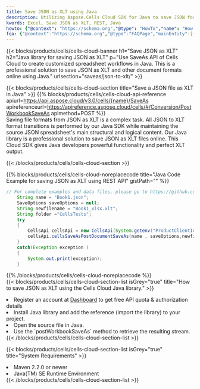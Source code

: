 ```yaml
---
title: Save JSON as XLT using Java 
description: Utilizing Aspose.Cells Cloud SDK for Java to save JSON format file as XLT format file. 
kwords: Excel, Save JSON as XLT, REST, Java
howto: {"@context": "https://schema.org","@type": "HowTo","name": "How to save JSON as XLT using the Cells Cloud Java library.","description": "How to save JSON as XLT using the Cells Cloud Java library.","image": {"@type": "ImageObject"},"url": "/java/saveas/json-to-xlt/","step": [{ "@type": "HowToStep","name": "How to save JSON as XLT using the Cells Cloud Java library. step 1", "image": {"@type": "ImageObject",},"url": "/java/saveas/json-to-xlt/","text": "Register an account at <a href='https://dashboard.aspose.cloud/'>Dashboard</a> to get free API quota & authorization details",},{ "@type": "HowToStep","name": "How to save JSON as XLT using the Cells Cloud Java library. step 1", "image": {"@type": "ImageObject",},"url": "/java/saveas/json-to-xlt/","text": "Install Java library and add the reference (import the library) to your project.",},{ "@type": "HowToStep","name": "How to save JSON as XLT using the Cells Cloud Java library. step 1", "image": {"@type": "ImageObject",},"url": "/java/saveas/json-to-xlt/","text": "Open the source file in Java.",},{ "@type": "HowToStep","name": "How to save JSON as XLT using the Cells Cloud Java library. step 1", "image": {"@type": "ImageObject",},"url": "/java/saveas/json-to-xlt/","text": "Use the `postWorkbookSaveAs` method to retrieve the resulting stream.",}, ],"supply": {"@type": "HowToSupply","name": "document"},"tool": [{"@type": "HowToTool","name": "IntelliJ IDEA, Visual Studio Code, Eclipse"},{"@type": "HowToTool","name": "Aspose Cells"}],"totalTime": "PT6M"}
fqa: {"@context":"https://schema.org","@type":"FAQPage","mainEntity":[{"@type":"Question","name":"Why save file as other formats file in C# using REST API?","acceptedAnswer":{"@type":"Answer","text":"Documents are encoded in many ways, and some files may be incompatible with the software you use. To open and read such files, just save them as appropriate file formats.<br/><ol><li>Install .NET SDK and add the reference (import the library) to your project.</li><li>Open the source file in C# using REST API.</li><li>Call the PostWorkbookSaveAsRequest() method, passing an output filename with required extension.</li><li>Get the result of save as a separate file.</li></ol>"}},{"@type":"Question","name":"What file formats can I save as with your C# library?","acceptedAnswer":{"@type":"Answer","text":"We support a variety of file formats for conversion using .NET library, including XLSX, Excel, xls , PDF, CSV, HTML, Markdown, XML, PNG, JPG, TIFF, Json, TXT and many more."}},{"@type":"Question","name":"What is the maximum allowed file size for conversion using this .NET library?","acceptedAnswer":{"@type":"Answer","text":"There are no file size limits for format conversions using .NET library."}}]}
---
```



{{< blocks/products/cells/cells-cloud-banner h1="Save JSON as XLT" h2="Java library for saving JSON as XLT" p="Use SaveAs API of Cells Cloud to create customized spreadsheet workflows in Java. This is a professional solution to save JSON as XLT and other document formats online using Java." urlsection="saveas/json-to-xlt/" >}}

{{< blocks/products/cells/cells-cloud-section  title="Save a JSON file as XLT in Java" >}}
{{% blocks/products/cells/cells-cloud-api-reference  apiurl=https://api.aspose.cloud/v3.0/cells/{name}/SaveAs  apireferenceurl=https://apireference.aspose.cloud/cells/#/Conversion/PostWorkbookSaveAs  apimethod=POST %}}
<br/>
Saving file formats from JSON as XLT is a complex task. All JSON to XLT format transitions is performed by our Java SDK while maintaining the source JSON spreadsheet's main structural and logical content. Our Java library is a professional solution to save JSON as XLT files online. This Cloud SDK gives Java developers powerful functionality and perfect XLT output.

{{< /blocks/products/cells/cells-cloud-section >}}

{{% blocks/products/cells/cells-cloud-noreplacecode title="Java Code Example for saving JSON as XLT using REST API" gistPath="" %}}
  
```java
// For complete examples and data files, please go to https://github.com/aspose-cells-cloud/aspose-cells-cloud-java/
    String name = "Book1.json";
    SaveOptions saveOptions = null;
    String newfilename = "Book1_xlsx.xlt";
    String folder ="CellsTests";
    try 
    {
        CellsApi cellsApi = new CellsApi(System.getenv("ProductClientId"), System.getenv("ProductClientSecret"));
        cellsApi.cellsSaveAsPostDocumentSaveAs(name , saveOptions,newfilename,false,false,folder,null,null,null,true);                       
    }
    catch(Exception exception )
    {
        System.out.print(exception);
    }
```
  
{{% /blocks/products/cells/cells-cloud-noreplacecode  %}}
<br/>
{{< blocks/products/cells/cells-cloud-section-list isGrey="true"  title="How to save JSON as XLT using the Cells Cloud Java library." >}}
<li>Register an account at <a href="https://dashboard.aspose.cloud/">Dashboard</a> to get free API quota & authorization details</li>
<li>Install Java library and add the reference (import the library) to your project.</li>
<li>Open the source file in Java.</li>
<li>Use the `postWorkbookSaveAs` method to retrieve the resulting stream.</li>
{{< /blocks/products/cells/cells-cloud-section-list >}}

{{< blocks/products/cells/cells-cloud-section-list isGrey="true"  title="System Requirements" >}}
<li>Maven 2.2.0 or newer</li>
<li>Java(TM) SE Runtime Environment</li>
{{< /blocks/products/cells/cells-cloud-section-list >}}
